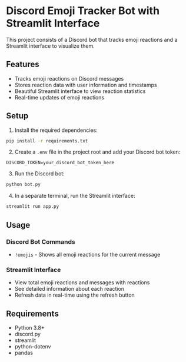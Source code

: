 # Discord Emoji Tracker Bot with Streamlit Interface

This project consists of a Discord bot that tracks emoji reactions and a Streamlit interface to visualize them.

## Features
- Tracks emoji reactions on Discord messages
- Stores reaction data with user information and timestamps
- Beautiful Streamlit interface to view reaction statistics
- Real-time updates of emoji reactions

## Setup

1. Install the required dependencies:
```bash
pip install -r requirements.txt
```

2. Create a `.env` file in the project root and add your Discord bot token:
```
DISCORD_TOKEN=your_discord_bot_token_here
```

3. Run the Discord bot:
```bash
python bot.py
```

4. In a separate terminal, run the Streamlit interface:
```bash
streamlit run app.py
```

## Usage

### Discord Bot Commands
- `!emojis` - Shows all emoji reactions for the current message

### Streamlit Interface
- View total emoji reactions and messages with reactions
- See detailed information about each reaction
- Refresh data in real-time using the refresh button

## Requirements
- Python 3.8+
- discord.py
- streamlit
- python-dotenv
- pandas 
